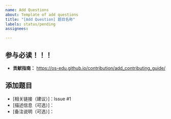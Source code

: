 ```yaml
---
name: Add Questions
about: Template of add questions
title: "[Add Question] 题目名称"
labels: status/pending
assignees: 

---
```


<!--
!!!ATTENTION!!!

当前内容来自 PR 模版

* **贡献指南：** https://os-edu.github.io/contribution/add_contributing_guide/

     

     建议提 PR 前请先：

1. 查看已有 PR 信息：https://github.com/OS-EDU/KO--CSP/pulls
2. 将以下 `#1` 中 `1` 修改为当前pr对应的 Issue ID (#issue-id 前后需要留空格)


!!!ATTENTION!!!
-->

## 参与必读！！！

* **贡献指南：** https://os-edu.github.io/contribution/add_contributing_guide/

## 添加题目

* [相关链接（建议）]：Issue #1
* [描述信息（可选）]：
* [备注说明（可选）]：


